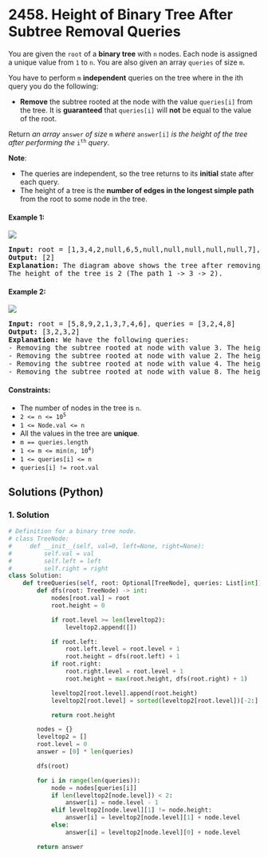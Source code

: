 # 2458. Height of Binary Tree After Subtree Removal Queries
You are given the `root` of a **binary tree** with `n` nodes. Each node is assigned a unique value from `1` to `n`. You are also given an array `queries` of size `m`.

You have to perform `m` **independent** queries on the tree where in the ith query you do the following:
* **Remove** the subtree rooted at the node with the value `queries[i]` from the tree. It is **guaranteed** that `queries[i]` will **not** be equal to the value of the root.

Return *an array* `answer` *of size* `m` *where* `answer[i]` *is the height of the tree after performing the* <code>i<sup>th</sup></code> *query*.

**Note**:
* The queries are independent, so the tree returns to its **initial** state after each query.
* The height of a tree is the **number of edges in the longest simple path** from the root to some node in the tree.

#### Example 1:
![](https://assets.leetcode.com/uploads/2022/09/07/binaryytreeedrawio-1.png)
<pre>
<strong>Input:</strong> root = [1,3,4,2,null,6,5,null,null,null,null,null,7], queries = [4]
<strong>Output:</strong> [2]
<strong>Explanation:</strong> The diagram above shows the tree after removing the subtree rooted at node with value 4.
The height of the tree is 2 (The path 1 -> 3 -> 2).
</pre>

#### Example 2:
![](https://assets.leetcode.com/uploads/2022/09/07/binaryytreeedrawio-2.png)
<pre>
<strong>Input:</strong> root = [5,8,9,2,1,3,7,4,6], queries = [3,2,4,8]
<strong>Output:</strong> [3,2,3,2]
<strong>Explanation:</strong> We have the following queries:
- Removing the subtree rooted at node with value 3. The height of the tree becomes 3 (The path 5 -> 8 -> 2 -> 4).
- Removing the subtree rooted at node with value 2. The height of the tree becomes 2 (The path 5 -> 8 -> 1).
- Removing the subtree rooted at node with value 4. The height of the tree becomes 3 (The path 5 -> 8 -> 2 -> 6).
- Removing the subtree rooted at node with value 8. The height of the tree becomes 2 (The path 5 -> 9 -> 3).
</pre>

#### Constraints:
* The number of nodes in the tree is `n`.
* <code>2 <= n <= 10<sup>5</sup></code>
* `1 <= Node.val <= n`
* All the values in the tree are **unique**.
* `m == queries.length`
* <code>1 <= m <= min(n, 10<sup>4</sup>)</code>
* `1 <= queries[i] <= n`
* `queries[i] != root.val`

## Solutions (Python)

### 1. Solution
```Python
# Definition for a binary tree node.
# class TreeNode:
#     def __init__(self, val=0, left=None, right=None):
#         self.val = val
#         self.left = left
#         self.right = right
class Solution:
    def treeQueries(self, root: Optional[TreeNode], queries: List[int]) -> List[int]:
        def dfs(root: TreeNode) -> int:
            nodes[root.val] = root
            root.height = 0

            if root.level >= len(leveltop2):
                leveltop2.append([])

            if root.left:
                root.left.level = root.level + 1
                root.height = dfs(root.left) + 1
            if root.right:
                root.right.level = root.level + 1
                root.height = max(root.height, dfs(root.right) + 1)

            leveltop2[root.level].append(root.height)
            leveltop2[root.level] = sorted(leveltop2[root.level])[-2:]

            return root.height

        nodes = {}
        leveltop2 = []
        root.level = 0
        answer = [0] * len(queries)

        dfs(root)

        for i in range(len(queries)):
            node = nodes[queries[i]]
            if len(leveltop2[node.level]) < 2:
                answer[i] = node.level - 1
            elif leveltop2[node.level][1] != node.height:
                answer[i] = leveltop2[node.level][1] + node.level
            else:
                answer[i] = leveltop2[node.level][0] + node.level

        return answer
```
